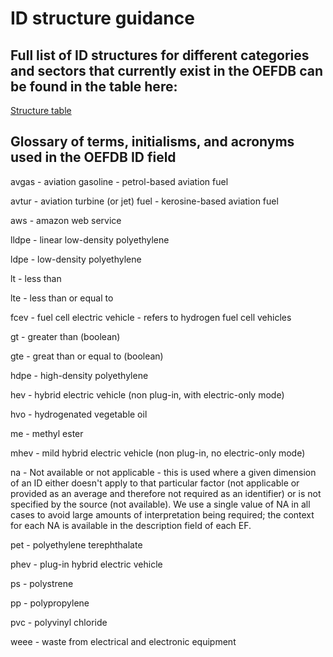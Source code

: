 # ID structure guidance

## Full list of ID structures for different categories and sectors that currently exist in the OEFDB can be found in the table here:


[Structure table](https://github.com/climatiq/Open-Emission-Factors-DB/blob/main/Sector-Category-ID_structure.csv)


## Glossary of terms, initialisms, and acronyms used in the OEFDB ID field

avgas - aviation gasoline - petrol-based aviation fuel

avtur - aviation turbine (or jet) fuel - kerosine-based aviation fuel

aws - amazon web service

lldpe - linear low-density polyethylene 

ldpe - low-density polyethylene

lt - less than

lte - less than or equal to

fcev - fuel cell electric vehicle - refers to hydrogen fuel cell vehicles

gt - greater than (boolean)

gte - great than or equal to (boolean)

hdpe - high-density polyethylene

hev - hybrid electric vehicle (non plug-in, with electric-only mode)

hvo - hydrogenated vegetable oil

me - methyl ester

mhev - mild hybrid electric vehicle (non plug-in, no electric-only mode)

na - Not available or not applicable - this is used where a given dimension of an ID either doesn't apply to that particular factor (not applicable or provided as an average and therefore not required as an identifier) or is not specified by the source (not available). We use a single value of NA in all cases to avoid large amounts of interpretation being required; the context for each NA is available in the description field of each EF. 

pet - polyethylene terephthalate

phev - plug-in hybrid electric vehicle

ps - polystrene

pp - polypropylene

pvc - polyvinyl chloride

weee - waste from electrical and electronic equipment
